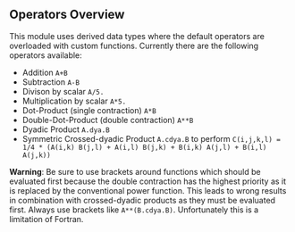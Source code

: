 ## Operators Overview

This module uses derived data types where the default operators are overloaded with custom functions. Currently there are the following operators available:

- Addition `A+B`
- Subtraction `A-B`
- Divison by scalar `A/5.`
- Multiplication by scalar `A*5.`
- Dot-Product (single contraction) `A*B`
- Double-Dot-Product (double contraction) `A**B`
- Dyadic Product `A.dya.B`
- Symmetric Crossed-dyadic Product `A.cdya.B` to perform `C(i,j,k,l) = 1/4 * (A(i,k) B(j,l) + A(i,l) B(j,k) + B(i,k) A(j,l) + B(i,l) A(j,k))`

**Warning**: Be sure to use brackets around functions which should be evaluated first because the double contraction has the highest priority as it is replaced by the conventional power function. This leads to wrong results in combination with crossed-dyadic products as they must be evaluated first. Always use brackets like `A**(B.cdya.B)`. Unfortunately this is a limitation of Fortran.
